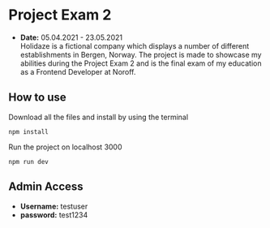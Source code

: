 # Project Exam 2
- **Date:** 05.04.2021 - 23.05.2021 <br />
Holidaze is a fictional company which displays a number of different establishments in Bergen, Norway. The project is made to showcase my abilities during the Project Exam 2 and is the final exam of my education as a Frontend Developer at Noroff.
## How to use
Download all the files and install by using the terminal
```node
npm install
``` 

Run the project on localhost 3000 
```node
npm run dev
```
## Admin Access
- **Username:** testuser
- **password:** test1234